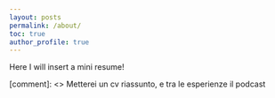 ```yaml
---
layout: posts
permalink: /about/
toc: true
author_profile: true
---
```


Here I will insert a mini resume!

[comment]: <> Metterei un cv riassunto, e tra le esperienze il podcast